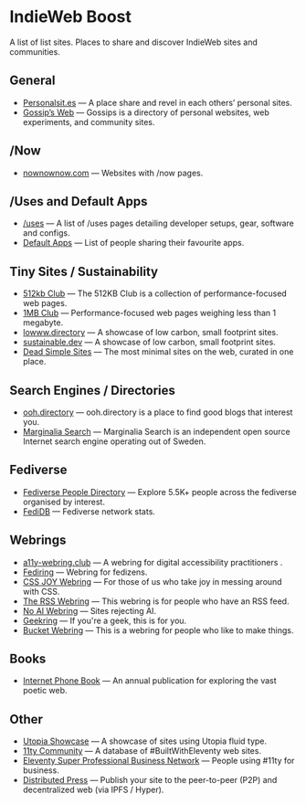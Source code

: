 # IndieWeb Boost

A list of list sites. Places to share and discover IndieWeb sites and communities.

## General

* [Personalsit.es](https://personalsit.es/) — A place share and revel in each others’ personal sites.
* [Gossip’s Web](https://gossipsweb.net) — Gossips is a directory of personal websites, web experiments, and community sites.

## /Now

* [nownownow.com](https://nownownow.com/) — Websites with /now pages.

## /Uses and Default Apps

* [/uses](https://uses.tech/) — A list of /uses pages detailing developer setups, gear, software and configs.
* [Default Apps](https://defaults.rknight.me/) — List of people sharing their favourite apps.

## Tiny Sites / Sustainability

* [512kb Club](https://512kb.club/) — The 512KB Club is a collection of performance-focused web pages.
* [1MB Club](https://1mb.club) — Performance-focused web pages weighing less than 1 megabyte.
* [lowww.directory](https://www.lowww.directory/) — A showcase of low carbon, small footprint sites.
* [sustainable.dev](https://the-sustainable.dev/directory/) — A showcase of low carbon, small footprint sites.
* [Dead Simple Sites](https://deadsimplesites.com/) — The most minimal sites on the web, curated in one place.

## Search Engines / Directories

* [ooh.directory](https://ooh.directory/) — ooh.directory is a place to find good blogs that interest you.
* [Marginalia Search](https://marginalia-search.com/) — Marginalia Search is an independent open source Internet search engine operating out of Sweden. 

## Fediverse

* [Fediverse People Directory](https://fediverse.info/explore/people) — Explore 5.5K+ people across the fediverse organised by interest.
* [FediDB](https://fedidb.com/) — Fediverse network stats.

## Webrings

* [a11y-webring.club](https://a11y-webring.club/) — A webring for digital accessibility practitioners .
* [Fediring](https://fediring.net/) — Webring for fedizens.
* [CSS JOY Webring](https://cs.sjoy.lol/) — For those of us who take joy in messing around with CSS.
* [The RSS Webring](https://mxbo.neocities.org/rss/ring) — This webring is for people who have an RSS feed.
* [No AI Webring](https://baccyflap.com/noai/) — Sites rejecting AI.
* [Geekring](https://geekring.net/) — If you're a geek, this is for you.
* [Bucket Webring](https://webring.bucketfish.me/) — This is a webring for people who like to make things.

## Books

* [Internet Phone Book](https://internetphonebook.net/) — An annual publication for exploring the vast poetic web.

## Other

* [Utopia Showcase](https://utopia.fyi/showcase/) — A showcase of sites using Utopia fluid type.
* [11ty Community](https://github.com/11ty/11ty-community) — A database of #BuiltWithEleventy web sites.
* [Eleventy Super Professional Business Network](https://www.11ty.dev/super-professional-business-network/) — People using #11ty for business.
* [Distributed Press](https://distributed.press/) — Publish your site to the peer-to-peer (P2P) and decentralized web (via IPFS / Hyper).

